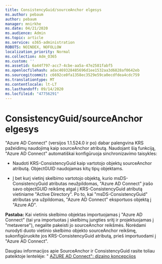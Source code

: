 ```yaml
---
title: ConsistencyGuid/sourceAnchor elgesys
ms.author: pebaum
author: pebaum
manager: mnirkhe
ms.date: 04/21/2020
ms.audience: Admin
ms.topic: article
ms.service: o365-administration
ROBOTS: NOINDEX, NOFOLLOW
localization_priority: Normal
ms.collection: Adm_O365
ms.custom: ''
ms.assetid: 6a44f797-acc7-4cbe-aa5a-47e2581fabf5
ms.openlocfilehash: adac469328485696d1ee1532aa3d6828af0642eb
ms.sourcegitcommit: c6692ce0fa1358ec3529e59ca0ecdfdea4cdc759
ms.translationtype: MT
ms.contentlocale: lt-LT
ms.lasthandoff: 09/14/2020
ms.locfileid: "47756291"
---
```

# <a name="consistencyguid--sourceanchor-behavior"></a>ConsistencyGuid/sourceAnchor elgesys

"Azure AD Connect" (versijos 1.1.524.0 ir po) dabar palengvina KRS pažeidimų naudojimą kaip sourceAnchor atributą. Naudojant šią funkciją, "Azure AD Connect" automatiškai konfigūruoja sinchronizavimo taisykles:
  
- Naudoti KRS-ConsistencyGuid kaip vartotojo objektų sourceAnchor atributą. ObjectGUID naudojamas kitų tipų objektams.
    
- Į bet kurį vietinį skelbimo vartotojo objektą, kurio msDS-ConsistencyGuid atributas neužpildomas, "Azure AD Connect" įrašo savo objectGUID reikšmę atgal į KRS-ConsistencyGuid atributą vietiniame "Active Directory". Po to, kai "msDS-ConsistencyGuid" atributas yra užpildomas, "Azure AD Connect" eksportuos objektą į "Azure AD".
    
 **Pastaba:** Kai vietinis skelbimo objektas importuojamas į "Azure AD Connect" (tai yra importuotas į skelbimų jungties sritį ir projektuojamas į "metaverse"), negalite pakeisti jo sourceAnchor reikšmės. Norėdami nurodyti duoto vietinio skelbimo objekto sourceAnchor reikšmę, sukonfigūruokite jos KRS-ConsistencyGuid atributą, prieš importuodami į "Azure AD Connect". 
  
Daugiau informacijos apie SourceAnchor ir ConsistencyGuid rasite toliau pateiktoje lentelėje: " [AZURE AD Connect": dizaino koncepcijos](https://docs.microsoft.com/azure/active-directory/connect/active-directory-aadconnect-design-concepts)
  


